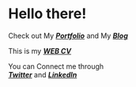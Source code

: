 # Hello there! <br>
Check out My ***[Portfolio](http://abhisekjha.com.np/)*** and My ***[Blog](https://abhisekjha.wordpress.com/)***

This is my ***[WEB CV](http://abhisekjha.com.np/resume.html)***

You can Connect me through<br> 
***[Twitter](https://twitter.com/IAbhisekJha)*** and ***[LinkedIn](https://www.linkedin.com/in/abhisekkumarjha/)<br>***      
        
